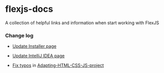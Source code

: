 # flexjs-docs
A collection of helpful links and information when start working with FlexJS


### Change log

* [Update Installer page](https://github.com/ok-at-github/flexjs-docs/wiki/Installation)

* [Update IntelliJ IDEA page](https://github.com/ok-at-github/flexjs-docs/wiki/IntelliJ-IDEA)

* [Fix typos](https://github.com/ok-at-github/flexjs-docs/wiki/Adapting-HTML-CSS-JS-project/_compare/d783fe699c4c3828d255114bc82c096919960a3e...5343c0e0738e47eee6d5c88cb319a7ed8d5fcdc1) in [Adapting-HTML-CSS-JS-project](https://github.com/ok-at-github/flexjs-docs/wiki/Adapting-HTML-CSS-JS-project)






